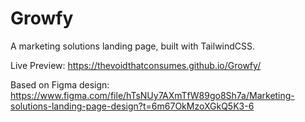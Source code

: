 # Growfy
 A marketing solutions landing page, built with TailwindCSS.
 
 Live Preview:
 https://thevoidthatconsumes.github.io/Growfy/
 
 Based on Figma design: https://www.figma.com/file/hTsNUy7AXmTfW89go8Sh7a/Marketing-solutions-landing-page-design?t=6m67OkMzoXGkQ5K3-6
